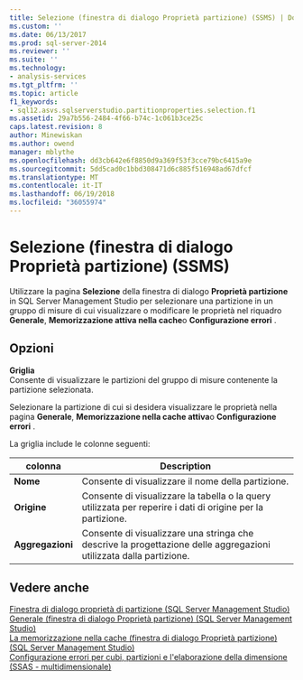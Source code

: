 ```yaml
---
title: Selezione (finestra di dialogo Proprietà partizione) (SSMS) | Documenti Microsoft
ms.custom: ''
ms.date: 06/13/2017
ms.prod: sql-server-2014
ms.reviewer: ''
ms.suite: ''
ms.technology:
- analysis-services
ms.tgt_pltfrm: ''
ms.topic: article
f1_keywords:
- sql12.asvs.sqlserverstudio.partitionproperties.selection.f1
ms.assetid: 29a7b556-2484-4f66-b74c-1c061b3ce25c
caps.latest.revision: 8
author: Minewiskan
ms.author: owend
manager: mblythe
ms.openlocfilehash: dd3cb642e6f8850d9a369f53f3cce79bc6415a9e
ms.sourcegitcommit: 5dd5cad0c1bbd308471d6c885f516948ad67dfcf
ms.translationtype: MT
ms.contentlocale: it-IT
ms.lasthandoff: 06/19/2018
ms.locfileid: "36055974"
---
```

# <a name="selection-partition-properties-dialog-box-ssms"></a>Selezione (finestra di dialogo Proprietà partizione) (SSMS)
  Utilizzare la pagina **Selezione** della finestra di dialogo **Proprietà partizione** in SQL Server Management Studio per selezionare una partizione in un gruppo di misure di cui visualizzare o modificare le proprietà nel riquadro **Generale**, **Memorizzazione attiva nella cache**o **Configurazione errori** .  
  
## <a name="options"></a>Opzioni  
 **Griglia**  
 Consente di visualizzare le partizioni del gruppo di misure contenente la partizione selezionata.  
  
 Selezionare la partizione di cui si desidera visualizzare le proprietà nella pagina **Generale**, **Memorizzazione nella cache attiva**o **Configurazione errori** .  
  
 La griglia include le colonne seguenti:  
  
|colonna|Description|  
|------------|-----------------|  
|**Nome**|Consente di visualizzare il nome della partizione.|  
|**Origine**|Consente di visualizzare la tabella o la query utilizzata per reperire i dati di origine per la partizione.|  
|**Aggregazioni**|Consente di visualizzare una stringa che descrive la progettazione delle aggregazioni utilizzata dalla partizione.|  
  
## <a name="see-also"></a>Vedere anche  
 [Finestra di dialogo proprietà di partizione &#40;SQL Server Management Studio&#41;](partition-properties-dialog-box-ssms.md)   
 [Generale &#40;finestra di dialogo Proprietà partizione&#41; &#40;SQL Server Management Studio&#41;](general-partition-properties-dialog-box-ssms.md)   
 [La memorizzazione nella cache &#40;finestra di dialogo Proprietà partizione&#41; &#40;SQL Server Management Studio&#41;](proactive-caching-partition-properties-dialog-box-ssms.md)   
 [Configurazione errori per cubi, partizioni e l'elaborazione della dimensione &#40;SSAS - multidimensionale&#41;](multidimensional-models/error-configuration-for-cube-partition-and-dimension-processing.md)  
  
  